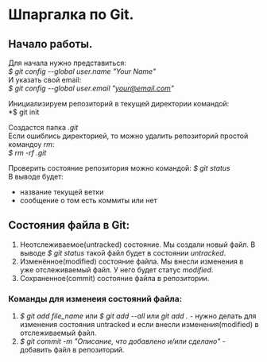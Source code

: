 # Шпаргалка по Git.

## Начало работы.

Для начала нужно представиться:  
*$ git config --global user.name "Your Name"*  
И указать свой email:  
*$ git config --global user.email "your@email.com"*  

Инициализируем репозиторий в текущей директории командой:  
*$ git init

Создастся папка *.git*  
Если ошиблись директорией, то можно удалить репозиторий простой командоу *rm*:  
*$ rm -rf .git*

Проверить состояние репозитория можно командой:
*$ git status*  
В выводе будет:
* название текущей ветки
* сообщение о том есть коммиты или нет

## Состояния файла в Git:

1. Неотслеживаемое(untracked) состояние. Мы создали новый файл. В выводе *$ git status* такой файл будет в состоянии *untracked*.  
2. Изменённое(modified) состояние файла. Мы внесли изменения в уже отслеживаемый файл. У него будет статус *modified*.  
3. Сохраненное(commit) состояние файла в репозитории.

### Команды для изменеия состояний файла:

1. *$ git add file_name* или *$ git add --all* или *git add .* - нужно делать для изменения состояния untracked и если внесли изменения(modified) в отслеживаемый файл.
2. *$ git commit -m "Описание, что добавлено и/или сделано"* - добавить файл в репозиторий.
